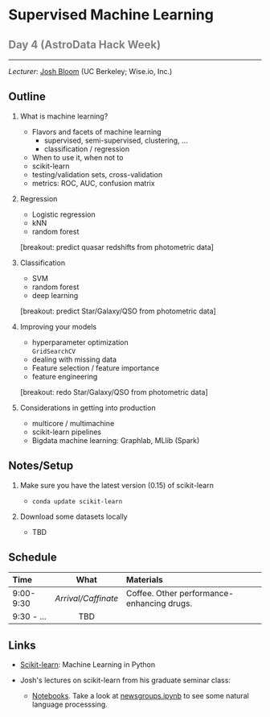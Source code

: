 <h1>Supervised Machine Learning</h1>

<h2><font color="grey">Day 4 (AstroData Hack Week)</font></h2>
<hr>

<i>Lecturer</i>: <a href="mailto:profjsb@gmail.com">Josh Bloom</a> (UC Berkeley; Wise.io, Inc.)





Outline
----

1. What is machine learning?

   - Flavors and facets of machine learning
      - supervised, semi-supervised, clustering, ...
      - classification / regression
   - When to use it, when not to
   - scikit-learn
   - testing/validation sets, cross-validation
   - metrics: ROC, AUC, confusion matrix
   
2. Regression

   - Logistic regression
   - kNN
   - random forest
   
   [breakout: predict quasar redshifts from photometric data]
      
3. Classification

   - SVM
   - random forest
   - deep learning
   
   [breakout: predict Star/Galaxy/QSO from photometric data]
   
4. Improving your models

   - hyperparameter optimization      
        ```GridSearchCV```
   - dealing with missing data
   - Feature selection / feature importance
   - feature engineering

   [breakout: redo Star/Galaxy/QSO from photometric data]

5. Considerations in getting into production

   - multicore / multimachine 
   - scikit-learn pipelines
   - Bigdata machine learning: Graphlab, MLlib (Spark)


Notes/Setup
---

1. Make sure you have the latest version (0.15) of scikit-learn

    - ``conda update scikit-learn``

2. Download some datasets locally
   
    - TBD 
    
Schedule
---

  Time      |  What            |  Materials   
:---------- | :-------------:  | :---------- |
 9:00-9:30  | *Arrival/Caffinate*  | Coffee. Other performance-enhancing drugs.
 9:30 - ... | TBD
 



Links
---

* [Scikit-learn](http://scikit-learn.org/stable/): Machine Learning in Python
     

* Josh's lectures on scikit-learn from his graduate seminar class:

    *  [Notebooks](https://github.com/profjsb/python-seminar/tree/master/DataFiles_and_Notebooks/05_Scikits_Learn). Take a look at [newsgroups.ipynb](http://nbviewer.ipython.org/github/profjsb/python-seminar/blob/master/DataFiles_and_Notebooks/05_Scikits_Learn/newsgroups.ipynb) to see some natural language processsing.
